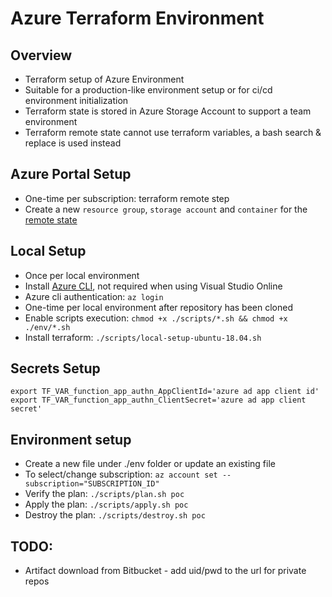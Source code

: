 # Azure Terraform Environment

## Overview

* Terraform setup of Azure Environment
* Suitable for a production-like environment setup or for ci/cd environment initialization
* Terraform state is stored in Azure Storage Account to support a team environment
* Terraform remote state cannot use terraform variables, a bash search & replace is used instead

## Azure Portal Setup

* One-time per subscription: terraform remote step
* Create a new `resource group`, `storage account` and `container` for the [remote state](./remote-state.tf)

## Local Setup

* Once per local environment
* Install [Azure CLI](https://docs.microsoft.com/en-us/cli/azure/install-azure-cli?view=azure-cli-latest), not required when using Visual Studio Online
* Azure cli authentication: `az login`
* One-time per local environment after repository has been cloned
* Enable scripts execution: `chmod +x ./scripts/*.sh && chmod +x ./env/*.sh`
* Install terraform: `./scripts/local-setup-ubuntu-18.04.sh`

## Secrets Setup

```
export TF_VAR_function_app_authn_AppClientId='azure ad app client id'
export TF_VAR_function_app_authn_ClientSecret='azure ad app client secret'
```

## Environment setup

* Create a new file under ./env folder or update an existing file
* To select/change subscription: `az account set --subscription="SUBSCRIPTION_ID"`
* Verify the plan: `./scripts/plan.sh poc`
* Apply the plan: `./scripts/apply.sh poc`
* Destroy the plan: `./scripts/destroy.sh poc`

## TODO:

* Artifact download from Bitbucket - add uid/pwd to the url for private repos
